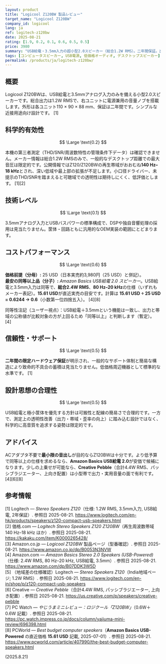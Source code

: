 ```yaml
---
layout: product
title: "Logicool Z120BW 製品レビュー"
target_name: "Logicool Z120BW"
company_id: logicool
lang: ja
ref: logitech-z120bw
date: 2025-08-21
rating: [1.9, 0.2, 0.1, 0.6, 0.5, 0.5]
price: 3980
summary: "USB給電・3.5mm入力の超小型2.0スピーカー（総合1.2W RMS）。二年間保証。出力と帯域が限定的で、最小限のデスクトップ用途にとどまります。"
tags: [コンピュータスピーカー, USB電源, 低価格オーディオ, デスクトップスピーカー]
permalink: /products/ja/logitech-z120bw/
---
```


## 概要

Logicool Z120BWは、USB給電と3.5mmアナログ入力のみを備える小型2.0スピーカーです。総合出力は1.2W RMSで、右ユニットに電源兼用の音量ノブを搭載します。外形は各ユニット110 × 90 × 88 mm、保証は二年間です。シンプルな近接用途向け設計です。 [1]

## 科学的有効性

$$ \Large \text{0.2} $$

本機の第三者測定（THD/SNR/周波数特性の管理条件下データ）は確認できません。メーカー情報は総合1.2W RMSのみで、一般的なデスクトップ距離での最大音圧は限定的です。公開情報ではZ120/Z120BWの再生帯域がおおむね**140 Hz–18 kHz**とされ、深い低域や最上部の拡張が不足します。小口径ドライバー、未提示のTHD/SNRを踏まえると可聴域での透明性は期待しにくく、低評価とします。 [1][2]

## 技術レベル

$$ \Large \text{0.1} $$

3.5mmアナログ入力とUSBバスパワーの標準構成で、DSPや独自音響処理の採用は見当たりません。筐体・回路ともに汎用的なOEM実装の範囲にとどまります。

## コストパフォーマンス

$$ \Large \text{0.6} $$

**価格前提（分母）:** 25 USD（日本実売約3,980円（25 USD）と併記）。  
**最安の同等以上品（分子）:** *Amazon Basics USB給電 2.0 スピーカー*。USB給電と3.5mm入力は同等で、**総合2.4W RMS**、**80 Hz–20 kHz**の仕様（いずれもメーカー表記）。**15.61 USD**が直近実売の目安です。計算は **15.61 USD ÷ 25 USD = 0.6244 → 0.6**（小数第一位四捨五入）。 [4][8]

同等性注記（ユーザー視点）：USB給電＋3.5mmという機能は一致し、出力と帯域の公称値が比較対象の方が上回るため「同等以上」と判断します（暫定）。 [4]

## 信頼性・サポート

$$ \Large \text{0.5} $$

**二年間の限定ハードウェア保証**が明示され、一般的なサポート体制と簡易な構造により致命的不具合の蓄積は見当たりません。低価格周辺機器として標準的な水準です。 [1]

## 設計思想の合理性

$$ \Large \text{0.5} $$

USB給電と極小筐体を優先する方針は可搬性と配線の簡易さで合理的です。一方で、測定上の透明性改善（出力・帯域・歪率の向上）に踏み込む設計ではなく、科学的に高音質を追求する姿勢は限定的です。

## アドバイス

ACアダプタ不要で**最小限の音出し**が目的ならZ120BWは十分です。より低予算で同等以上の仕様を求めるなら、**Amazon Basics USB給電 2.0**が安価で候補になります。少しの上乗せが可能なら、**Creative Pebble**（合計4.4W RMS、パッシブラジエーター、上向き配置）は小型帯で出力・実用音量の面で有利です。 [4][6][8]

## 参考情報

[1] Logitech — *Stereo Speakers Z120*（仕様: 1.2W RMS, 3.5mm入力, USB給電, 2年保証）. 参照日 2025-08-21. https://www.logitech.com/en-hk/products/speakers/z120-compact-usb-speakers.html  
[2] 価格.com — *Logitech Stereo Speakers Z120 Z120BW*（再生周波数帯域 140 Hz–18 kHz ほか）. 参照日 2025-08-21. https://kakaku.com/item/K0000265428/  
[3] Amazon.co.jp — *Logicool Z120BW* 製品ページ（型番確認）. 参照日 2025-08-21. https://www.amazon.co.jp/dp/B0053N3NVW  
[4] Amazon.com — *Amazon Basics Stereo 2.0 Speakers (USB-Powered)*（仕様: 2.4W RMS, 80 Hz–20 kHz, USB給電, 3.5mm）. 参照日 2025-08-21. https://www.amazon.com/dp/B07DDK3W5D  
[5] （地域差の仕様確認）Logitech — *Stereo Speakers Z120*（India地域ページ; 1.2W RMS）. 参照日 2025-08-21. https://www.logitech.com/en-in/shop/p/z120-compact-usb-speakers  
[6] Creative — *Creative Pebble*（合計4.4W RMS, パッシブラジエーター, 上向き配置）. 参照日 2025-08-21. https://us.creative.com/p/speakers/creative-pebble  
[7] PC Watch — *やじうまミニレビュー：ロジクール「Z120BW」*（0.6W＋0.6W 記載）. 参照日 2025-08-21. https://pc.watch.impress.co.jp/docs/column/yajiuma-mini-review/696398.html  
[8] PCWorld — *Best budget computer speakers*（**Amazon Basics USB-Powered** の直近価格 **15.61 USD** 記載, 2025-07-01）. 参照日 2025-08-21. https://www.pcworld.com/article/407990/the-best-budget-computer-speakers.html

(2025.8.21)


